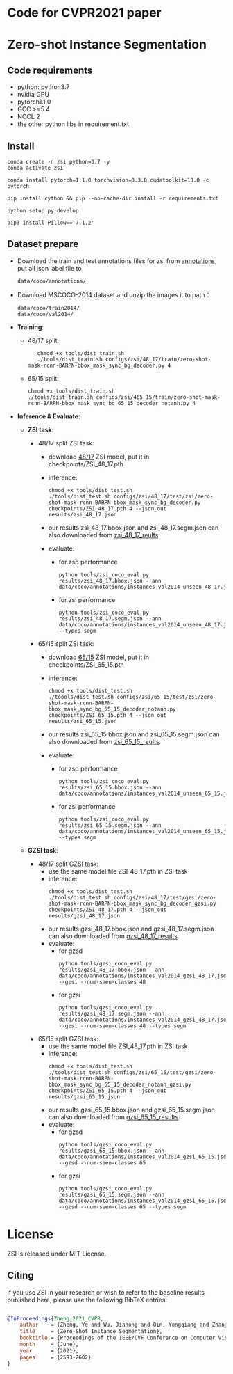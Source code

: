 
# Code for CVPR2021 paper

# **Zero-shot Instance Segmentation** 

## Code requirements
+ python: python3.7
+ nvidia GPU
+ pytorch1.1.0
+ GCC >=5.4
+ NCCL 2
+ the other python libs in requirement.txt

## Install 

```
conda create -n zsi python=3.7 -y
conda activate zsi

conda install pytorch=1.1.0 torchvision=0.3.0 cudatoolkit=10.0 -c pytorch

pip install cython && pip --no-cache-dir install -r requirements.txt
   
python setup.py develop

pip3 install Pillow=='7.1.2'
```

## Dataset prepare


- Download the train and test annotations files for zsi from [annotations](https://drive.google.com/drive/folders/1TLbmDoRiKcMGq1zyVahXtGVTdkvI9Dus?usp=sharing), put all json label file to
    ```
    data/coco/annotations/
    ```

- Download MSCOCO-2014 dataset and unzip the images it to path： 
    ```
    data/coco/train2014/
    data/coco/val2014/
    ```


- **Training**:
     - 48/17 split:
       ```
          chmod +x tools/dist_train.sh
          ./tools/dist_train.sh configs/zsi/48_17/train/zero-shot-mask-rcnn-BARPN-bbox_mask_sync_bg_decoder.py 4
        ```
        
    - 65/15 split:
      ```
      chmod +x tools/dist_train.sh
      ./tools/dist_train.sh configs/zsi/465_15/train/zero-shot-mask-rcnn-BARPN-bbox_mask_sync_bg_65_15_decoder_notanh.py 4
      ```
          
- **Inference & Evaluate**:

    + **ZSI task**:

        - 48/17 split ZSI task:
            - download [48/17](https://drive.google.com/file/d/1MMDcNWHjTTOaPvMYVlypMIXdvdOcSnao/view?usp=sharing) ZSI model, put it in checkpoints/ZSI_48_17.pth
            
            - inference:
                ```
                chmod +x tools/dist_test.sh
                ./tools/dist_test.sh configs/zsi/48_17/test/zsi/zero-shot-mask-rcnn-BARPN-bbox_mask_sync_bg_decoder.py checkpoints/ZSI_48_17.pth 4 --json_out results/zsi_48_17.json
                ```
            - our results zsi_48_17.bbox.json and zsi_48_17.segm.json can also downloaded from [zsi_48_17_reults](https://drive.google.com/drive/folders/1ZoFP2ihGhgbVdzagC0M9AVUlXAMmYGRO?usp=sharing).
            - evaluate:
                - for zsd performance
                    ```
                    python tools/zsi_coco_eval.py results/zsi_48_17.bbox.json --ann data/coco/annotations/instances_val2014_unseen_48_17.json
                    ```
                - for zsi performance
                    ```
                    python tools/zsi_coco_eval.py results/zsi_48_17.segm.json --ann data/coco/annotations/instances_val2014_unseen_48_17.json --types segm
                    ```
        - 65/15 split ZSI task:
            - download [65/15](https://drive.google.com/file/d/1UZMNQ9a9Gpbn53JGPilzyjl1oiFYyPw5/view?usp=sharing) ZSI model, put it in checkpoints/ZSI_65_15.pth
            
            - inference:
                ```
                chmod +x tools/dist_test.sh
                ./toools/dist_test.sh configs/zsi/65_15/test/zsi/zero-shot-mask-rcnn-BARPN-bbox_mask_sync_bg_65_15_decoder_notanh.py checkpoints/ZSI_65_15.pth 4 --json_out results/zsi_65_15.json
                ```
            - our results zsi_65_15.bbox.json and zsi_65_15.segm.json can also downloaded from [zsi_65_15_reults](https://drive.google.com/drive/folders/1ZoFP2ihGhgbVdzagC0M9AVUlXAMmYGRO?usp=sharing).
            - evaluate:
                - for zsd performance
                    ```
                    python tools/zsi_coco_eval.py results/zsi_65_15.bbox.json --ann data/coco/annotations/instances_val2014_unseen_65_15.json
                    ```
                - for zsi performance
                    ```
                    python tools/zsi_coco_eval.py results/zsi_65_15.segm.json --ann data/coco/annotations/instances_val2014_unseen_65_15.json --types segm
                    ```

    + **GZSI task**:

        - 48/17 split GZSI task:
            - use the same model file ZSI_48_17.pth in ZSI task   
            - inference:
                ```
                chmod +x tools/dist_test.sh
                ./tools/dist_test.sh configs/zsi/48_17/test/gzsi/zero-shot-mask-rcnn-BARPN-bbox_mask_sync_bg_decoder_gzsi.py checkpoints/ZSI_48_17.pth 4 --json_out results/gzsi_48_17.json
                ```
            - our results gzsi_48_17.bbox.json and gzsi_48_17.segm.json can also downloaded from [gzsi_48_17_results](https://drive.google.com/drive/folders/1ZoFP2ihGhgbVdzagC0M9AVUlXAMmYGRO?usp=sharing).
            - evaluate:
                - for gzsd
                    ```
                    python tools/gzsi_coco_eval.py results/gzsi_48_17.bbox.json --ann data/coco/annotations/instances_val2014_gzsi_48_17.json --gzsi --num-seen-classes 48
                    ```
                - for gzsi
                    ```
                    python tools/gzsi_coco_eval.py results/gzsi_48_17.segm.json --ann data/coco/annotations/instances_val2014_gzsi_48_17.json --gzsi --num-seen-classes 48 --types segm
                    ```
        - 65/15 split GZSI task:
            - use the same model file ZSI_48_17.pth in ZSI task   
            - inference:
                ```
                chmod +x tools/dist_test.sh
                ./tools/dist_test.sh configs/zsi/65_15/test/gzsi/zero-shot-mask-rcnn-BARPN-bbox_mask_sync_bg_65_15_decoder_notanh_gzsi.py checkpoints/ZSI_65_15.pth 4 --json_out results/gzsi_65_15.json
                ```
            - our results gzsi_65_15.bbox.json and gzsi_65_15.segm.json can also downloaded from [gzsi_65_15_results](https://drive.google.com/drive/folders/1ZoFP2ihGhgbVdzagC0M9AVUlXAMmYGRO?usp=sharing).
            - evaluate:
                - for gzsd
                    ```
                    python tools/gzsi_coco_eval.py results/gzsi_65_15.bbox.json --ann data/coco/annotations/instances_val2014_gzsi_65_15.json --gzsd --num-seen-classes 65
                    ```
                - for gzsi
                    ```
                    python tools/gzsi_coco_eval.py results/gzsi_65_15.segm.json --ann data/coco/annotations/instances_val2014_gzsi_65_15.json --gzsd --num-seen-classes 65 --types segm
                    ```


# License

ZSI is released under MIT License.


## Citing

If you use ZSI in your research or wish to refer to the baseline results published here, please use the following BibTeX entries:

```BibTeX

@InProceedings{Zheng_2021_CVPR,
    author    = {Zheng, Ye and Wu, Jiahong and Qin, Yongqiang and Zhang, Faen and Cui, Li},
    title     = {Zero-Shot Instance Segmentation},
    booktitle = {Proceedings of the IEEE/CVF Conference on Computer Vision and Pattern Recognition (CVPR)},
    month     = {June},
    year      = {2021},
    pages     = {2593-2602}
}

```
